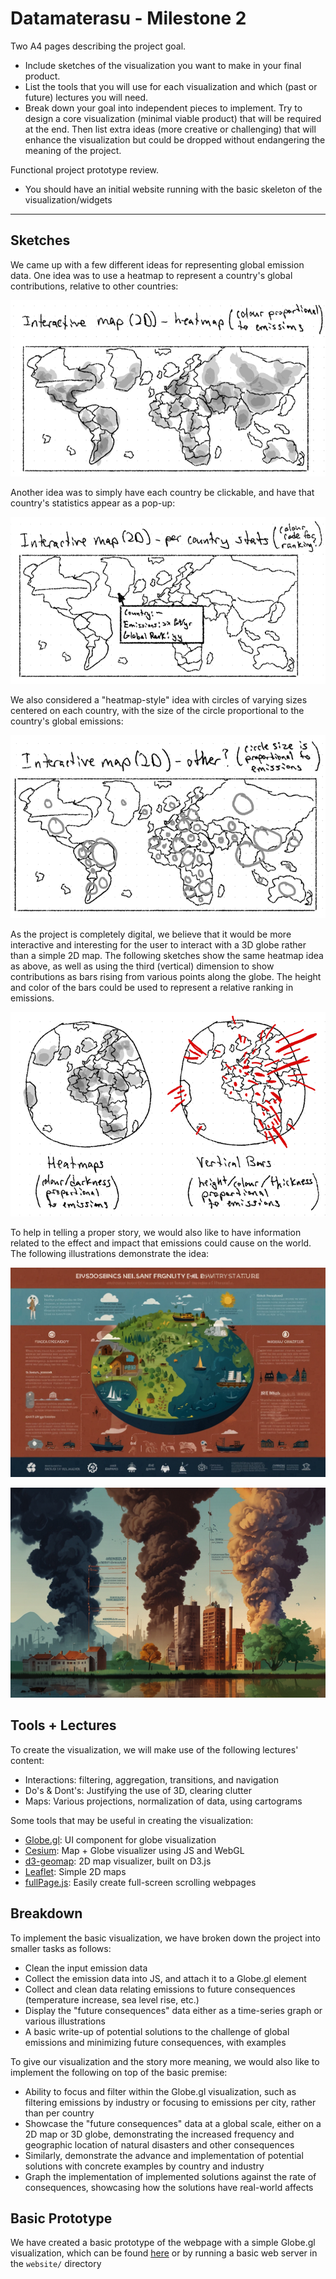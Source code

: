 # Datamaterasu - Milestone 2

Two A4 pages describing the project goal.

* Include sketches of the visualization you want to make in your final product.
* List the tools that you will use for each visualization and which (past or future) lectures you will need.
* Break down your goal into independent pieces to implement. Try to design a core visualization (minimal viable product) that will be required at the end. Then list extra ideas (more creative or challenging) that will enhance the visualization but could be dropped without endangering the meaning of the project.

Functional project prototype review.

* You should have an initial website running with the basic skeleton of the visualization/widgets

---

## Sketches

We came up with a few different ideas for representing global emission data. One idea was to use a heatmap to represent a country's global contributions, relative to other countries:

![World map, with a heatmap representing data](imgs/map-heatmap.png)

Another idea was to simply have each country be clickable, and have that country's statistics appear as a pop-up:

![World map, with a cursor selecting a country and a pop-up with that country's statistics](imgs/map-stats.png)

We also considered a "heatmap-style" idea with circles of varying sizes centered on each country, with the size of the circle proportional to the country's global emissions:

![World map, with circles of varying sizes over countries](imgs/map-circles.png)

As the project is completely digital, we believe that it would be more interactive and interesting for the user to interact with a 3D globe rather than a simple 2D map. The following sketches show the same heatmap idea as above, as well as using the third (vertical) dimension to show contributions as bars rising from various points along the globe. The height and color of the bars could be used to represent a relative ranking in emissions.

![Two globes, the left with a heatmap over countries and the right with vertical bars rising from various points](imgs/globe-heatmap-points.png)


To help in telling a proper story, we would also like to have information related to the effect and impact that emissions could cause on the world. The following illustrations demonstrate the idea:

![Illustration of a world map with information about various aspects around the map](imgs/story-illustration-map.jpeg)

![Illustration of a city with information about various aspects around the city](imgs/story-illustration-city.jpeg)


## Tools + Lectures
To create the visualization, we will make use of the following lectures' content:

* Interactions: filtering, aggregation, transitions, and navigation
* Do's & Dont's: Justifying the use of 3D, clearing clutter
* Maps: Various projections, normalization of data, using cartograms

Some tools that may be useful in creating the visualization:

* [Globe.gl](https://globe.gl/): UI component for globe visualization
* [Cesium](https://github.com/CesiumGS/cesium): Map + Globe visualizer using JS and WebGL
* [d3-geomap](https://d3-geomap.github.io/): 2D map visualizer, built on D3.js
* [Leaflet](https://leafletjs.com/): Simple 2D maps
* [fullPage.js](https://alvarotrigo.com/fullPage/docs/): Easily create full-screen scrolling webpages


## Breakdown
To implement the basic visualization, we have broken down the project into smaller tasks as follows:

* Clean the input emission data
* Collect the emission data into JS, and attach it to a Globe.gl element
* Collect and clean data relating emissions to future consequences (temperature increase, sea level rise, etc.)
* Display the "future consequences" data either as a time-series graph or various illustrations
* A basic write-up of potential solutions to the challenge of global emissions and minimizing future consequences, with examples

To give our visualization and the story more meaning, we would also like to implement the following on top of the basic premise:

* Ability to focus and filter within the Globe.gl visualization, such as filtering emissions by industry or focusing to emissions per city, rather than per country
* Showcase the "future consequences" data at a global scale, either on a 2D map or 3D globe, demonstrating the increased frequency and geographic location of natural disasters and other consequences
* Similarly, demonstrate the advance and implementation of potential solutions with concrete examples by country and industry
* Graph the implementation of implemented solutions against the rate of consequences, showcasing how the solutions have real-world affects


## Basic Prototype
We have created a basic prototype of the webpage with a simple Globe.gl visualization, which can be found [here](https://freedentgoutgit.github.io/Datamaterasu/website/) or by running a basic web server in the `website/` directory

